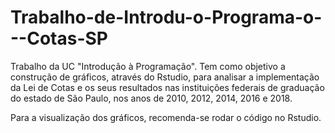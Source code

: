 # Trabalho-de-Introdu-o-Programa-o---Cotas-SP

Trabalho da UC "Introdução à Programação". Tem como objetivo a construção de gráficos, através do Rstudio, para analisar a implementação da Lei de Cotas e os seus resultados nas instituições federais de graduação do estado de São Paulo, nos anos de 2010, 2012, 2014, 2016 e 2018.

Para a visualização dos gráficos, recomenda-se rodar o código no Rstudio. 

